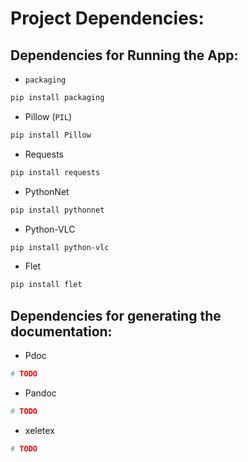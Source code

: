 # Project Dependencies:

## Dependencies for Running the App:

* `packaging`

```sh
pip install packaging
```

* Pillow (`PIL`)

```sh
pip install Pillow
```

* Requests

```sh
pip install requests
```

* PythonNet

```sh
pip install pythonnet
```

* Python-VLC

```sh
pip install python-vlc
```

* Flet

```sh
pip install flet
```

## Dependencies for generating the documentation:

* Pdoc

```sh
# TODO
```

* Pandoc

```sh
# TODO
```

* xeletex

```sh
# TODO
```

